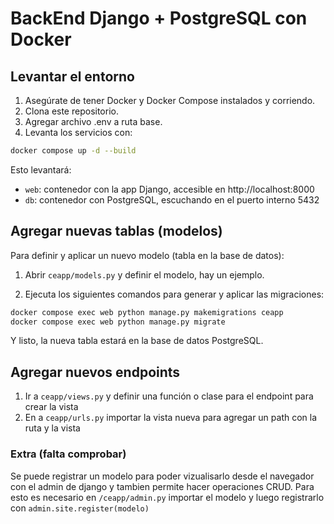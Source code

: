 # BackEnd Django + PostgreSQL con Docker

## Levantar el entorno

1. Asegúrate de tener Docker y Docker Compose instalados y corriendo.
2. Clona este repositorio.
3. Agregar archivo .env a ruta base.
4. Levanta los servicios con:

```bash
docker compose up -d --build
```

Esto levantará:

- `web`: contenedor con la app Django, accesible en http://localhost:8000
- `db`: contenedor con PostgreSQL, escuchando en el puerto interno 5432

## Agregar nuevas tablas (modelos)

Para definir y aplicar un nuevo modelo (tabla en la base de datos):

1. Abrir `ceapp/models.py` y definir el modelo, hay un ejemplo.

2. Ejecuta los siguientes comandos para generar y aplicar las migraciones:

```bash
docker compose exec web python manage.py makemigrations ceapp
docker compose exec web python manage.py migrate
```

Y listo, la nueva tabla estará en la base de datos PostgreSQL.

## Agregar nuevos endpoints

1. Ir a `ceapp/views.py` y definir una función o clase para el endpoint para crear la vista
2. En a `ceapp/urls.py` importar la vista nueva para agregar un path con la ruta y la vista

### Extra (falta comprobar)
Se puede registrar un modelo para poder vizualisarlo desde el navegador con el admin de django y tambien permite hacer operaciones CRUD. Para esto es necesario en `/ceapp/admin.py` importar el modelo y luego registrarlo con `admin.site.register(modelo)`